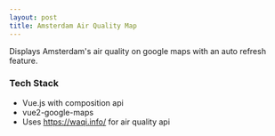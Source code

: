 ```yaml
---
layout: post
title: Amsterdam Air Quality Map
---
```


Displays Amsterdam's air quality on google maps with an auto refresh feature.

### Tech Stack

* Vue.js with composition api
* vue2-google-maps
* Uses https://waqi.info/ for air quality api